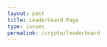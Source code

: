 ```yaml
---
layout: post
title: Leaderboard Page
type: issues
permalink: /crypto/leaderboard
---
```

<html lang="en">
<head>
    <meta charset="UTF-8">
    <meta name="viewport" content="width=device-width, initial-scale=1.0">
    <title>Leaderboard Page</title>
    <style>
        * {
            margin: 0;
            padding: 0;
            box-sizing: border-box;
        }

        body {
            font-family: Arial, sans-serif;
            display: flex;
            justify-content: center;
            background-color: #121212;
            padding: 20px;
        }

        .leaderboard-container {
            max-width: 1200px;
            width: 100%;
            background-color: #121212;
            border-radius: 8px;
            padding: 20px;
            box-shadow: 0px 4px 10px rgba(0, 0, 0, 0.1);
        }

        .header {
            text-align: center;
            padding: 20px;
            background-color: #2a7de1;
            border-radius: 8px;
            color: #ffffff;
        }

        .header h1 {
            font-size: 2em;
        }

        /* Button Style for Team Links */
        button {
            background: #fbca1f;
            font-family: inherit;
            padding: 0.6em 1.3em;
            font-weight: 900;
            font-size: 18px;
            border: 3px solid black;
            border-radius: 0.4em;
            box-shadow: 0.1em 0.1em;
            cursor: pointer;
            width: 100%;
            text-align: left;
        }

        button:hover {
            transform: translate(-0.05em, -0.05em);
            box-shadow: 0.15em 0.15em;
        }

        button:active {
            transform: translate(0.05em, 0.05em);
            box-shadow: 0.05em 0.05em;
        }

        .stats-container {
            display: flex;
            justify-content: space-between;
            padding: 10px 0;
            color: black;
            font-weight: bold;
        }

        .team-members {
            font-size: 0.9em;
            color: #333333;
        }
    </style>
</head>
<body>

<div class="leaderboard-container">
    <div class="header">
        <h1>Leaderboard</h1>
        <p>Ranking Teams by Balance</p>
    </div>
    <div class="team-list" id="team-list">
        <!-- Team template for each leaderboard entry -->
        <template id="team-template">
            <a href="#" target="_blank"> <!-- Link placeholder -->
                <button>
                    <div class="team-card">
                        <div class="rank">#<span class="rank-number"></span> <span class="team-name"></span></div>
                        <div class="stats-container">
                            <div class="balance">Balance: <span class="balance-amount"></span></div>
                            <div class="roi">ROI: <span class="roi-percentage"></span></div>
                        </div>
                        <div class="team-members">
                            <strong>Team Members:</strong>
                            <ul class="member-list"></ul>
                        </div>
                    </div>
                </button>
            </a>
        </template>
    </div>
</div>

<script>
    // Fetch user data, group by team number, and calculate team stats
    function fetchAndDisplayLeaderboard() {
        fetch("http://localhost:8088/api/people")  // Correct API endpoint for all people
            .then(response => {
                if (!response.ok) {
                    throw new Error("Failed to fetch user data");
                }
                return response.json();
            })
            .then(people => {
                // Group people by their team name
                const teams = people.reduce((acc, person) => {
                    const teamKey = person.team;
                    if (!acc[teamKey]) {
                        acc[teamKey] = { members: [], balance: 0 };
                    }
                    acc[teamKey].members.push(person.name);
                    acc[teamKey].balance += person.balance;
                    return acc;
                }, {});

                // Convert teams object into array and calculate ROI (example placeholder here)
                const teamsArray = Object.entries(teams).map(([teamName, teamData]) => ({
                    name: teamName,
                    balance: teamData.balance,
                    roi: ((teamData.balance / 5000) * 100).toFixed(2) + '%',  // Example ROI calculation
                    members: teamData.members,
                    link: `/leaderboard/team/${teamName}`  // Updated link structure (replace with actual endpoint as needed)
                }));

                // Sort teams by balance in descending order and display them
                const sortedTeams = teamsArray.sort((a, b) => b.balance - a.balance);
                populateLeaderboard(sortedTeams);
            })
            .catch(error => {
                console.error("Error:", error);
                document.getElementById("team-list").innerHTML = `<p class="error">${error.message}</p>`;

            });
    }

    // Populate the leaderboard with ranked teams
    function populateLeaderboard(teams) {
        const teamList = document.getElementById('team-list');
        const template = document.getElementById('team-template').content;

        // Clear any existing content
        teamList.innerHTML = '';

        teams.forEach((team, index) => {
            const teamElement = document.importNode(template, true);

            // Fill in the rank, balance, ROI, members, and link
            teamElement.querySelector('.rank-number').textContent = index + 1;
            teamElement.querySelector('.team-name').textContent = team.name;
            teamElement.querySelector('.balance-amount').textContent = `$${team.balance.toLocaleString()}`;
            teamElement.querySelector('.roi-percentage').textContent = team.roi;
            teamElement.querySelector('a').href = team.link;

            const memberList = teamElement.querySelector('.member-list');
            team.members.forEach(member => {
                const memberItem = document.createElement('li');
                memberItem.textContent = member;
                memberList.appendChild(memberItem);
            });

            // Append to leaderboard
            teamList.appendChild(teamElement);
        });
    }

    // Initialize leaderboard data fetch
    fetchAndDisplayLeaderboard();
</script>

</body>
</html>

